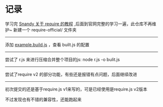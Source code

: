 记录
======

学习完 [Snandy 关于 require 的教程](http://www.cnblogs.com/snandy/category/360589.html) ,后面到官网完整的学习一遍，此仓库不再维护~ 新建一个 require-official/ 文件夹

- - -

添加 [example.build.js](https://github.com/cody1991/learn/blob/gh-pages/require/example.build.js) ，查看 built.js 的配置

- - -

尝试了 r.js 来进行压缩合并整个项目的js: node r.js -o bulit.js

- - -

尝试了require v2 的部分功能，有些还是报错有点问题，后面继续改进

- - -

初次提交的还是基于require.js v1来写的，可是已经使用是require.js v2版本

不过发现也有不错的兼容性，还能跑起来